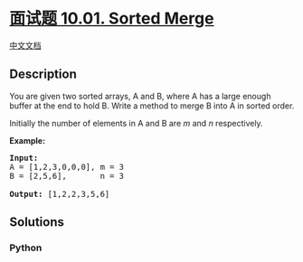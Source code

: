 # [面试题 10.01. Sorted Merge]()

[中文文档](/lcci/10.01.Sorted%20Merge/README.md)

## Description

<p>You are given two sorted arrays, A and B, where A has a large enough buffer at the end to hold B. Write a method to merge B into A in sorted order.</p>

<p>Initially the number of elements in A and B are&nbsp;<em>m</em>&nbsp;and&nbsp;<em>n</em> respectively.</p>

<p><strong>Example:</strong></p>

<pre>
<strong>Input:</strong>
A = [1,2,3,0,0,0], m = 3
B = [2,5,6],       n = 3

<strong>Output:</strong>&nbsp;[1,2,2,3,5,6]</pre>


## Solutions

<!-- tabs:start -->

### **Python**

```python

```

<!-- tabs:end -->
